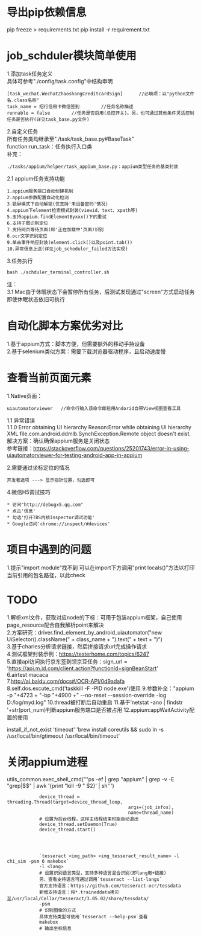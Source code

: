 # 导出pip依赖信息
pip freeze > requirements.txt
pip install -r requirement.txt


# job_schduler模块简单使用
1.添加task任务定义     
具体可参考"./config/task.config"中结构申明
```
[task_wechat.WechatZhaoshangCreditcardSign]      //必填项：以"python文件名.class名称"
task_name = 招行信用卡微信签到        //任务名称描述
runnable = false        //任务是否启用(总控开关)。另，也可通过其他条件灵活控制任务是否执行(详见task_base.py文件)
```
2.自定义任务     
所有任务类均继承至"./task/task_base.py#BaseTask"      
function:run_task：任务执行入口类       
补充：     
```
./tasks/appium/helper/task_appium_base.py：appium类型任务的基类封装      
```
2.1 appium任务支持功能
```
1.appium服务端口自动创建机制
2.appium参数配置自动化检测
3.锁屏模式下自动解锁(仅支持'未设备密码'情况)
4.appium下element检索模式封装(viewid、text、xpath等)
5.支持appium.findElementByxxx()下的重试
6.支持子图识别定位
7.支持网页等待页面(即'正在加载中'页面)识别
8.ocr文字识别定位
9.单击事件响应封装(element.click()以及point.tab())
10.异常信息上送(详见job_scheduler_failed方法实现)
```
3.任务执行
```
bash ./schduler_terminal_controller.sh
```
注：      
3.1 Mac由于休眠状态下会暂停所有任务，后测试发现通过"screen"方式启动任务即使休眠状态依旧可执行


# 自动化脚本方案优劣对比
1.基于appium方式：脚本方便，但需要额外的移动手持设备  
2.基于selenium类似方案：需要下载浏览器驱动程序，且启动速度慢  



# 查看当前页面元素
1.Native页面：
```
uiautomatorviewer   //命令行输入该命令即启用Andorid自带View视图查看工具
```
1.1 异常错误    
1.1.0 Error obtaining UI hierarchy  Reason:Error while obtaining UI hierarchy XML file.com.android.ddmlb.SynchException.Remote object doesn't exist.    
解决方案：确认确保appium服务是关闭状态  
参考链接：https://stackoverflow.com/questions/25201743/error-in-using-uiautomatorviewer-for-testing-android-app-in-appium

2.需要通过坐标定位的情况
```
开发者选项 ---> 显示指针位置，勾选即可
```
4.微信H5调试技巧
```
* 访问"http://debugx5.qq.com" 
* 点击'信息'
* 勾选'打开TBS内核Inspector调试功能'
* Google访问'chrome://inspect/#devices'
```


# 项目中遇到的问题     
1.提示"import module"找不到
可以在import下方调用"print locals()"方法以打印当前引用的包名路径，以此check     


# TODO
1.解析xml文件，获取对应node的下标：可用于包装appium框架，自己使用page_resource配合自我解析point来解决      
2.方案研究：driver.find_element_by_android_uiautomator("new UiSelector().className(" + class_name + ").text(" + text + ")")  
3.基于charles分析请求链接，然后拼接请求url完成操作请求   
4.测试框架封装示例：https://testerhome.com/topics/6247   
5.直接api访问执行京东签到领京豆任务：sign_url = 'https://api.m.jd.com/client.action?functionId=signBeanStart'   
6.airtest macaca      
7.http://ai.baidu.com/docs#/OCR-API/0d9adafa  
8.self.dos.excute_cmd('taskkill -F -PID node.exe')使用
9.参数补全："appium -p "+4723 + "-bp "+4900 +" --no-reset --session-override -log D:/log/myd.log"
10.thread被打断后自动重启
11.基于'netstat -ano | findstr '+str(port_num)判断appium服务端口是否被占用
12.appium:appWaitActivity配置的使用


install_if_not_exist 'timeout' 'brew install coreutils && sudo ln -s /usr/local/bin/gtimeout /usr/local/bin/timeout'

# 关闭appium进程
utils_common.exec_shell_cmd('''ps -ef | grep "appium" | grep -v -E "grep|$$" | awk  '{print "kill -9 " $2}' | sh''')


                device_thread = threading.Thread(target=device_thread_loop,
                                                 args=(job_infos),
                                                 name=thread_name)
                # 设置为后台线程，这样主线程结束时能自动退出
                device_thread.setDaemon(True)
                device_thread.start()




                `tesseract <img_path> <img_tesseract_result_name> -l chi_sim -psm 6 makebox`
                -l <lang>
                # 设置识别语言类型，支持多种语言混合识别(即lang用+链接)
                另，查看支持语言可通过调用`tesseract --list-langs`
                官方支持语言：https://github.com/tesseract-ocr/tessdata
                新增支持语言：将*.traineddata拷贝至/usr/local/Cellar/tesseract/3.05.02/share/tessdata/
                -psm
                # 识别图像的方式
                具体支持类型可使用`tesseract --help-psm`查看
                makebox
                # 输出坐标信息